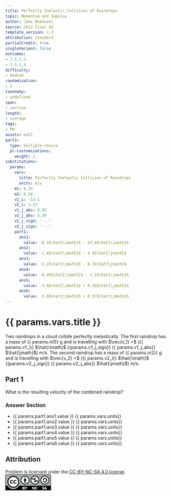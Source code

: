 ```yaml
---
title: Perfectly Inelastic Collision of Raindrops
topic: Momentum and Impulse
author: Jake Bobowski
source: 2012 Final Q2
template_version: 1.3
attribution: standard
partialCredit: true
singleVariant: false
outcomes:
- 7.5.1.3
- 7.5.1.4
difficulty:
- medium
randomization:
- 2
taxonomy:
- undefined
span:
- section
length:
- average
tags:
- PW
assets: null
part1:
  type: multiple-choice
  pl-customizations:
    weight: 1
substitutions:
  params:
    vars:
      title: Perfectly Inelastic Collision of Raindrops
      units: m/s
    m1: 0.15
    m2: 0.56
    v1_i: -13.1
    v2_i: 1.27
    v1_j_abs: 9.95
    v2_j_abs: 3.39
    v1_j_sign: ' - '
    v2_j_sign: ' - '
    part1:
      ans1:
        value: -8.4$\hat{\imath}$ - 23.0$\hat{\jmath}$
      ans2:
        value: -1.8$\hat{\imath}$ - 4.8$\hat{\jmath}$
      ans3:
        value: -2.2$\hat{\imath}$ - 6.1$\hat{\jmath}$
      ans4:
        value: -0.45$\hat{\imath}$ - 1.2$\hat{\jmath}$
      ans5:
        value: -3.8$\hat{\imath}$ + 0.58$\hat{\jmath}$
      ans6:
        value: -3.8$\hat{\imath}$ + 0.57$\hat{\jmath}$
---
```

# {{ params.vars.title }}
Two raindrops in a cloud collide perfectly inelastically. The first raindrop has a mass of {{ params.m1}} g and is travelling with $\vec{v_1} =$ ({{ params.v1_i}} $\hat{\imath}$ {{params.v1_j_sign}} {{ params.v1_j_abs}} $\hat{\jmath}$) m/s.
The second raindrop has a mass of {{ params.m2}} g and is travelling with $\vec{v_2} =$ ({{ params.v2_i}} $\hat{\imath}$ {{params.v2_j_sign}} {{ params.v2_j_abs}} $\hat{\jmath}$) m/s.

## Part 1

What is the resulting velocity of the combined raindrop?

### Answer Section

- {{ params.part1.ans1.value }} {{ params.vars.units}}
- {{ params.part1.ans2.value }} {{ params.vars.units}}
- {{ params.part1.ans3.value }} {{ params.vars.units}}
- {{ params.part1.ans4.value }} {{ params.vars.units}}
- {{ params.part1.ans5.value }} {{ params.vars.units}}
- {{ params.part1.ans6.value }} {{ params.vars.units}}

## Attribution

Problem is licensed under the [CC-BY-NC-SA 4.0 license](https://creativecommons.org/licenses/by-nc-sa/4.0/).<br> ![The Creative Commons 4.0 license requiring attribution-BY, non-commercial-NC, and share-alike-SA license.](https://raw.githubusercontent.com/firasm/bits/master/by-nc-sa.png)